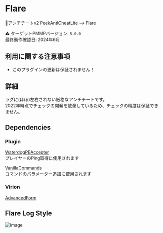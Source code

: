 # Flare

🔌アンチチートv2
PeekAntiCheatLite --> Flare

⚠ ターゲットPMMPバージョン: `5.0.0`  
最終動作確認日: 2024年6月

## 利用に関する注意事項
- このプラグインの更新は保証されません！

## 詳細
ラグに(ほぼ)左右されない厳格なアンチチートです。  
2022年時点でチェックの開発を放棄しているため、チェックの精度は保証できません。  

## Dependencies

### Plugin

[WaterdogPEAccepter](https://github.com/NeiroNetwork/WaterdogPEAccepter)  
プレイヤーのPing取得に使用されます

[VanillaCommands](https://github.com/NeiroNetwork/VanillaCommands)  
コマンドのパラメーター追加に使用されます

### Virion

[AdvancedForm](https://github.com/PJZ9n/AdvancedForm)

## Flare Log Style

![image](https://user-images.githubusercontent.com/70795425/195880474-e2edc780-0882-4f95-a2c3-2f684f8a732e.png)

